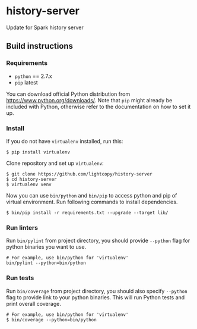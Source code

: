# history-server
Update for Spark history server

## Build instructions

### Requirements
- `python` == 2.7.x
- `pip` latest

You can download official Python distribution from https://www.python.org/downloads/. Note that `pip`
might already be included with Python, otherwise refer to the documentation on how to set it up.

### Install
If you do not have `virtualenv` installed, run this:
```
$ pip install virtualenv
```
Clone repository and set up `virtualenv`:
```shell
$ git clone https://github.com/lightcopy/history-server
$ cd history-server
$ virtualenv venv
```

Now you can use `bin/python` and `bin/pip` to access python and pip of virtual environment. Run
following commands to install dependencies.
```shell
$ bin/pip install -r requirements.txt --upgrade --target lib/
```

### Run linters
Run `bin/pylint` from project directory, you should provide `--python` flag for python binaries you
want to use.
```shell
# For example, use bin/python for 'virtualenv'
bin/pylint --python=bin/python
```

### Run tests
Run `bin/coverage` from project directory, you should also specify `--python` flag to provide link
to your python binaries. This will run Python tests and print overall coverage.
```shell
# For example, use bin/python for 'virtualenv'
$ bin/coverage --python=bin/python
```
